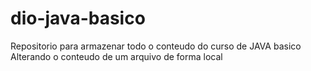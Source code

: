 # dio-java-basico
Repositorio para armazenar todo o conteudo do curso de JAVA basico
Alterando o conteudo de um arquivo de forma local
